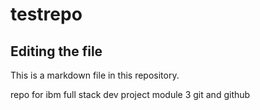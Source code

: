 # testrepo

## Editing the file

This is a markdown file in this repository.

repo for ibm full stack dev project module 3 git and github
